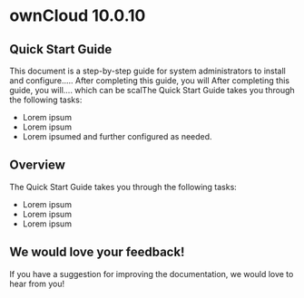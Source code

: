 # ownCloud 10.0.10  
## Quick Start Guide

This document is a step-by-step guide for system administrators to install and configure..... After completing this guide, you will After completing this guide, you will.... which can be scalThe Quick Start Guide takes you through the following tasks:  

+ Lorem ipsum
+ Lorem ipsum
+ Lorem ipsumed and further configured as needed.

## Overview 

The Quick Start Guide takes you through the following tasks:  

+ Lorem ipsum
+ Lorem ipsum
+ Lorem ipsum

## We would love your feedback!

If you have a suggestion for improving the documentation, we would love to hear from you! 
